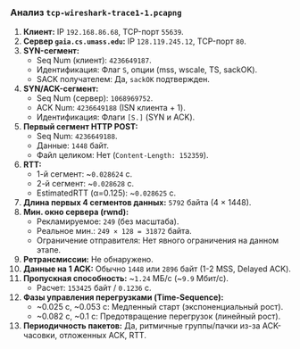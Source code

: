 ### Анализ `tcp-wireshark-trace1-1.pcapng`
1.  **Клиент:** IP `192.168.86.68`, TCP-порт `55639`.
2.  **Сервер `gaia.cs.umass.edu`:** IP `128.119.245.12`, TCP-порт `80`.
3.  **SYN-сегмент:**
    *   Seq Num (клиент): `4236649187`.
    *   Идентификация: Флаг `S`, опции (mss, wscale, TS, sackOK).
    *   SACK получателем: Да, `sackOK` подтвержден.
4.  **SYN/ACK-сегмент:**
    *   Seq Num (сервер): `1068969752`.
    *   ACK Num: `4236649188` (ISN клиента + 1).
    *   Идентификация: Флаги `[S.]` (SYN и ACK).
5.  **Первый сегмент HTTP POST:**
    *   Seq Num: `4236649188`.
    *   Данные: `1448` байт.
    *   Файл целиком: Нет (`Content-Length: 152359`).
6.  **RTT:**
    *   1-й сегмент: ~`0.028624` с.
    *   2-й сегмент: ~`0.028628` с.
    *   EstimatedRTT (α=0.125): ~`0.028625` с.
7.  **Длина первых 4 сегментов данных:** `5792` байта (4 × 1448).
8.  **Мин. окно сервера (rwnd):**
    *   Рекламируемое: `249` (без масштаба).
    *   Реальное мин.: `249 × 128 = 31872` байта.
    *   Ограничение отправителя: Нет явного ограничения на данном этапе.
9.  **Ретрансмиссии:** Не обнаружено.
10. **Данные на 1 ACK:** Обычно `1448` или `2896` байт (1-2 MSS, Delayed ACK).
11. **Пропускная способность:** ~`1.24` МБ/с (~`9.9` Мбит/с).
    *   Расчет: `153425` байт / `0.1236` с.
12. **Фазы управления перегрузками (Time-Sequence):**
    *   ~0.025 с, ~0.053 с: Медленный старт (экспоненциальный рост).
    *   ~0.082 с, ~0.1 с: Предотвращение перегрузок (линейный рост).
13. **Периодичность пакетов:** Да, ритмичные группы/пачки из-за ACK-часовки, отложенных ACK, RTT.